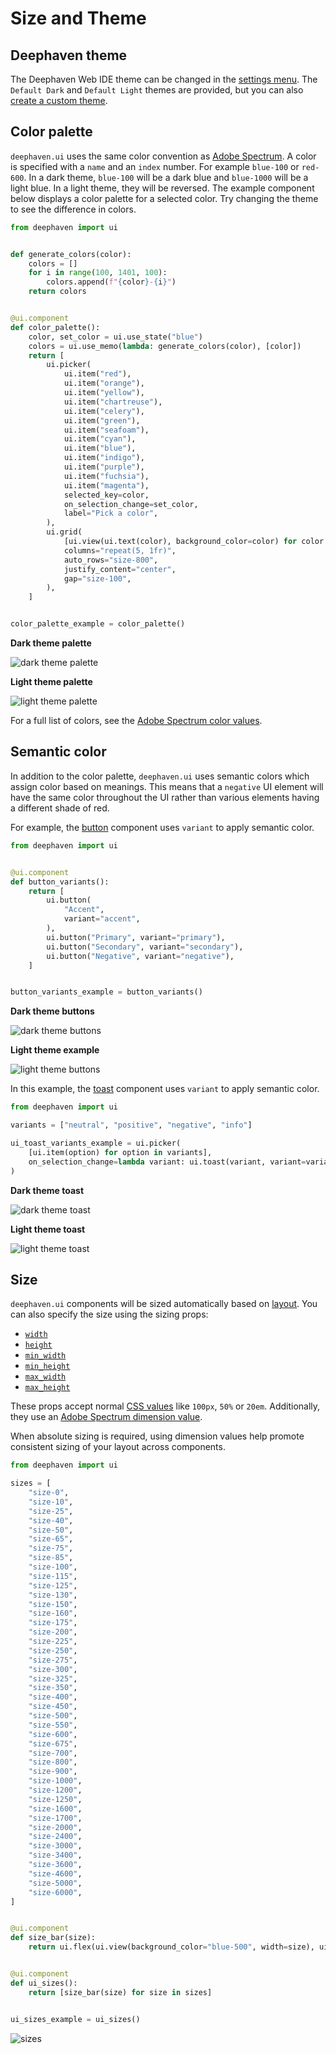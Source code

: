 # Size and Theme

## Deephaven theme

The Deephaven Web IDE theme can be changed in the [settings menu](/enterprise/docs/interfaces/web/settings/#theme). The `Default Dark` and `Default Light` themes are provided, but you can also [create a custom theme](/core/docs/how-to-guides/custom-themes/).

## Color palette

`deephaven.ui` uses the same color convention as [Adobe Spectrum](https://spectrum.adobe.com/page/color-system/). A color is specified with a `name` and an `index` number. For example `blue-100` or `red-600`. In a dark theme, `blue-100` will be a dark blue and `blue-1000` will be a light blue. In a light theme, they will be reversed. The example component below displays a color palette for a selected color. Try changing the theme to see the difference in colors.

```python
from deephaven import ui


def generate_colors(color):
    colors = []
    for i in range(100, 1401, 100):
        colors.append(f"{color}-{i}")
    return colors


@ui.component
def color_palette():
    color, set_color = ui.use_state("blue")
    colors = ui.use_memo(lambda: generate_colors(color), [color])
    return [
        ui.picker(
            ui.item("red"),
            ui.item("orange"),
            ui.item("yellow"),
            ui.item("chartreuse"),
            ui.item("celery"),
            ui.item("green"),
            ui.item("seafoam"),
            ui.item("cyan"),
            ui.item("blue"),
            ui.item("indigo"),
            ui.item("purple"),
            ui.item("fuchsia"),
            ui.item("magenta"),
            selected_key=color,
            on_selection_change=set_color,
            label="Pick a color",
        ),
        ui.grid(
            [ui.view(ui.text(color), background_color=color) for color in colors],
            columns="repeat(5, 1fr)",
            auto_rows="size-800",
            justify_content="center",
            gap="size-100",
        ),
    ]


color_palette_example = color_palette()
```

**Dark theme palette**

![dark theme palette](../_assets/size-and-theme-dark-palette.png)

**Light theme palette**

![light theme palette](../_assets/size-and-theme-light-palette.png)

For a full list of colors, see the [Adobe Spectrum color values](https://react-spectrum.adobe.com/react-spectrum/styling.html#color-values).

## Semantic color

In addition to the color palette, `deephaven.ui` uses semantic colors which assign color based on meanings. This means that a `negative` UI element will have the same color throughout the UI rather than various elements having a different shade of red.

For example, the [button](../components/button.md) component uses `variant` to apply semantic color.

```python
from deephaven import ui


@ui.component
def button_variants():
    return [
        ui.button(
            "Accent",
            variant="accent",
        ),
        ui.button("Primary", variant="primary"),
        ui.button("Secondary", variant="secondary"),
        ui.button("Negative", variant="negative"),
    ]


button_variants_example = button_variants()
```

**Dark theme buttons**

![dark theme buttons](../_assets/size-and-theme-dark-buttons.png)

**Light theme example**

![light theme buttons](../_assets/size-and-theme-light-buttons.png)

In this example, the [toast](../components/toast.md) component uses `variant` to apply semantic color.

```python
from deephaven import ui

variants = ["neutral", "positive", "negative", "info"]

ui_toast_variants_example = ui.picker(
    [ui.item(option) for option in variants],
    on_selection_change=lambda variant: ui.toast(variant, variant=variant),
)
```

**Dark theme toast**

![dark theme toast](../_assets/size-and-theme-dark-toast.png)

**Light theme toast**

![light theme toast](../_assets/size-and-theme-light-toast.png)

## Size

`deephaven.ui` components will be sized automatically based on [layout](../creating-layouts/layout-overview.md). You can also specify the size using the sizing props:

- [`width`](https://developer.mozilla.org/en-US/docs/Web/CSS/width)
- [`height`](https://developer.mozilla.org/en-US/docs/Web/CSS/height)
- [`min_width`](https://developer.mozilla.org/en-US/docs/Web/CSS/min-width)
- [`min_height`](https://developer.mozilla.org/en-US/docs/Web/CSS/min-height)
- [`max_width`](https://developer.mozilla.org/en-US/docs/Web/CSS/max-width)
- [`max_height`](https://developer.mozilla.org/en-US/docs/Web/CSS/max-height)

These props accept normal [CSS values](https://developer.mozilla.org/en-US/docs/Learn_web_development/Core/Styling_basics/Values_and_units#numbers_lengths_and_percentages) like `100px`, `50%` or `20em`. Additionally, they use an [Adobe Spectrum dimension value](https://react-spectrum.adobe.com/react-spectrum/styling.html#dimension-values).

When absolute sizing is required, using dimension values help promote consistent sizing of your layout across components.

```python
from deephaven import ui

sizes = [
    "size-0",
    "size-10",
    "size-25",
    "size-40",
    "size-50",
    "size-65",
    "size-75",
    "size-85",
    "size-100",
    "size-115",
    "size-125",
    "size-130",
    "size-150",
    "size-160",
    "size-175",
    "size-200",
    "size-225",
    "size-250",
    "size-275",
    "size-300",
    "size-325",
    "size-350",
    "size-400",
    "size-450",
    "size-500",
    "size-550",
    "size-600",
    "size-675",
    "size-700",
    "size-800",
    "size-900",
    "size-1000",
    "size-1200",
    "size-1250",
    "size-1600",
    "size-1700",
    "size-2000",
    "size-2400",
    "size-3000",
    "size-3400",
    "size-3600",
    "size-4600",
    "size-5000",
    "size-6000",
]


@ui.component
def size_bar(size):
    return ui.flex(ui.view(background_color="blue-500", width=size), ui.text(size))


@ui.component
def ui_sizes():
    return [size_bar(size) for size in sizes]


ui_sizes_example = ui_sizes()
```

![sizes](../_assets/size-and-theme-sizes.png)
